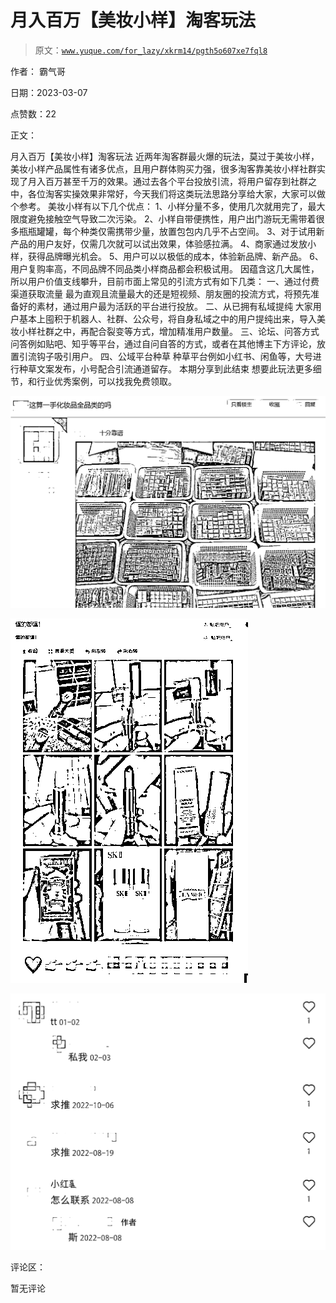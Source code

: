 # 月入百万【美妆小样】淘客玩法

> 原文：[`www.yuque.com/for_lazy/xkrm14/pgth5o607xe7fql8`](https://www.yuque.com/for_lazy/xkrm14/pgth5o607xe7fql8)

作者： 霸气哥 

日期：2023-03-07 

点赞数：22 

正文： 

月入百万【美妆小样】淘客玩法 近两年淘客群最火爆的玩法，莫过于美妆小样，美妆小样产品属性有诸多优点，且用户群体购买力强，很多淘客靠美妆小样社群实现了月入百万甚至千万的效果。通过去各个平台投放引流，将用户留存到社群之中，各位淘客实操效果非常好，今天我们将这类玩法思路分享给大家，大家可以做个参考。 美妆小样有以下几个优点： 1、小样分量不多，使用几次就用完了，最大限度避免接触空气导致二次污染。 2、小样自带便携性，用户出门游玩无需带着很多瓶瓶罐罐，每个种类仅需携带少量，放置包包内几乎不占空间。 3、对于试用新产品的用户友好，仅需几次就可以试出效果，体验感拉满。 4、商家通过发放小样，获得品牌曝光机会。 5、用户可以以极低的成本，体验新品牌、新产品。 6、用户复购率高，不同品牌不同品类小样商品都会积极试用。 因蕴含这几大属性，所以用户价值支线攀升，目前市面上常见的引流方式有如下几类： 一、通过付费渠道获取流量 最为直观且流量最大的还是短视频、朋友圈的投流方式，将预先准备好的素材，通过用户最为活跃的平台进行投放。 二、从已拥有私域提纯 大家用户基本上囤积于机器人、社群、公众号，将自身私域之中的用户提纯出来，导入美妆小样社群之中，再配合裂变等方式，增加精准用户数量。 三、论坛、问答方式 问答例如贴吧、知乎等平台，通过自问自答的方式，或者在其他博主下方评论，放置引流钩子吸引用户。 四、公域平台种草 种草平台例如小红书、闲鱼等，大号进行种草文案发布，小号配合引流通道留存。 本期分享到此结束 想要此玩法更多细节，和行业优秀案例，可以找我免费领取。 

![](img/6348443bacbd2905a01ed8ba3aa011e5.png)  

![](img/023beedb1eb4181a0eb9efab416ea1bd.png)  

![](img/71c61d85e7e14757f2eece3f1c40f980.png)  

评论区： 

暂无评论 

